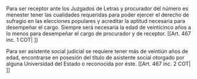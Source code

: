 Para ser receptor ante los Juzgados de Letras y procurador del número es menester tener las cualidades requeridas para poder ejercer el derecho de sufragio en las elecciones populares y acreditar la aptitud necesaria para desempeñar el cargo. Siempre será necesaria la edad de veinticinco años a lo menos para desempeñar el cargo de procurador y de receptor. [[Art. 467 inc. 1 COT| ]]

Para ser asistente social judicial se requiere tener más de veintiún años de edad, encontrarse en posesión del título de asistente social otorgado por alguna Universidad del Estado o reconocida por éste. [[Art. 467 inc. 2 COT| ]]